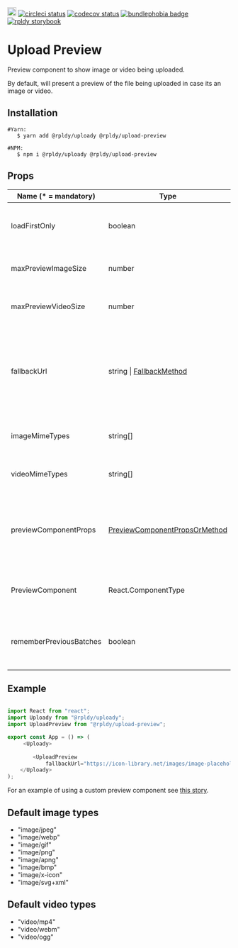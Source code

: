 <a href="https://badge.fury.io/js/%40rpldy%2Fupload-preview">
    <img src="https://badge.fury.io/js/%40rpldy%2Fupload-preview.svg" alt="npm version" height="20"></a>
<a href="https://circleci.com/gh/rpldy/react-uploady">
    <img src="https://circleci.com/gh/rpldy/react-uploady.svg?style=svg" alt="circleci status"/></a>  
<a href="https://codecov.io/gh/rpldy/react-uploady">
    <img src="https://codecov.io/gh/rpldy/react-uploady/branch/master/graph/badge.svg" alt="codecov status"/></a> 
<a href="https://bundlephobia.com/result?p=@rpldy/upload-preview">
    <img src="https://badgen.net/bundlephobia/minzip/@rpldy/upload-preview" alt="bundlephobia badge"/></a>
<a href="https://react-uploady-storybook.netlify.com/?path=/story/upload-preview--simple">
   <img src="https://cdn.jsdelivr.net/gh/storybookjs/brand@master/badge/badge-storybook.svg" alt="rpldy storybook"/></a> 

# Upload Preview

Preview component to show image or video being uploaded.

By default, will present a preview of the file being uploaded in case its an image or video.
 
## Installation

```shell
#Yarn: 
   $ yarn add @rpldy/uploady @rpldy/upload-preview 

#NPM:
   $ npm i @rpldy/uploady @rpldy/upload-preview 
``` 

## Props

| Name (* = mandatory) | Type          | Default       | Description  
| --------------       | ------------- | ------------- | -------------
| loadFirstOnly        | boolean       | false         | load preview only for the first item in a batch
| maxPreviewImageSize  | number        | 2e+7          | maximum size of image to preview
| maxPreviewVideoSize  | number        | 1e+8          | maximum size of video to preview
| fallbackUrl          | string &#124; [FallbackMethod](src/types.js#L16) | undefined | static URL or function that returns fallback in case failed to load preview or when file over max size
| imageMimeTypes       | string[]      | [see list below](#default-image-types) | image mime types to load preview for
| videoMimeTypes       | string[]      | [see list below](#default-video-types) | video mime types to load preview for
| previewComponentProps | [PreviewComponentPropsOrMethod](src/types.js#L18) | undefined | object or function to generate object as additional props for the preview component
| PreviewComponent      | React.ComponentType<any> | img &#124; video | The component that will show the preview
| rememberPreviousBatches | boolean | false | show previous batches' previews as opposed to just the last 

## Example

```javascript

import React from "react";
import Uploady from "@rpldy/uploady";
import UploadPreview from "@rpldy/upload-preview";

export const App = () => (
     <Uploady>
      
        <UploadPreview
            fallbackUrl="https://icon-library.net/images/image-placeholder-icon/image-placeholder-icon-6.jpg"/>
    </Uploady>
);
```

For an example of using a custom preview component see [this story](http://localhost:9111/?path=/story/upload-preview--with-progress). 

## Default image types

- "image/jpeg"
- "image/webp"
- "image/gif"
- "image/png"
- "image/apng"
- "image/bmp"
- "image/x-icon"
- "image/svg+xml"

## Default video types 

- "video/mp4"
- "video/webm"
- "video/ogg"